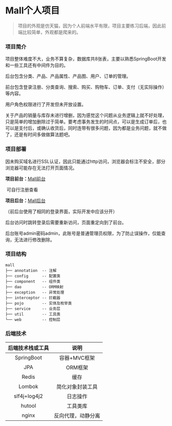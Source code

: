 # Mall个人项目
> 项目的外观是仿天猫，因为个人前端水平有限，项目主要练习后端，因此前端比较简单，外观都是爬来的。

### 项目简介

项目整体难度不大，业务不算复杂，数据库共8张表，主要以熟悉SpringBoot开发和一些工具还有中间件为目的。

后台包含分类、产品、产品属性、产品图、用户、订单的管理。

前台包含登录注册、分类查询、搜索、购买、购物车、订单、支付（无实际操作）等内容。

用户角色权限进行了开发但未开放设置。

关于产品的销量与库存未进行增删，因为感觉这个问题从业务逻辑上就不好处理，只是简单的增加删除过于简单。要考虑事务发生的时间点，可以是生成订单后，也可以是支付后，或确认收货后，同时连带有很多问题，因为都是业务问题，就不做了，还是有时间多做做算法题吧。

### 项目部署

因未购买域名进行SSL认证，因此只能通过http访问，浏览器会标注不安全，部分浏览器可能存在无法打开页面情况。

**项目前台：**[Mall前台](http://175.24.29.115/home) 

​	可自行注册查看

**项目后台：**[Mall后台 ](http://175.24.29.115/admin)

（前后台使用了相同的登录界面，实际开发中应该分开）

后台访问时跳转登录后需要重新访问，页面重定向到了前台。

后台账号admin密码admin，此账号是普通管理员权限，为了防止误操作，仅能查询，无法进行修改删除。

### 项目结构

```
mall
├── annotation  -- 注解
├── config      -- 配置类
├── component   -- 组件类
├── dao         -- ORM映射
├── exception   -- 异常处理
├── interceptor -- 拦截器
├── pojo        -- 实体及枚举类
├── service     -- 业务层
├── util        -- 工具类
└── web         -- 控制层
```

### 后端技术

| 后端技术栈或工具 |        说明        |
| :--------------: | :----------------: |
|    SpringBoot    |    容器+MVC框架    |
|       JPA        |      ORM框架       |
|      Redis       |        缓存        |
|      Lombok      |  简化对象封装工具  |
|   slf4j+log4j2   |      日志操作      |
|      hutool      |      工具类库      |
|      nginx       | 反向代理，动静分离 |

